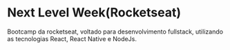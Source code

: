 # Next Level Week(Rocketseat)

Bootcamp da rocketseat, voltado para desenvolvimento fullstack, utilizando as tecnologias React, React Native e NodeJs. 